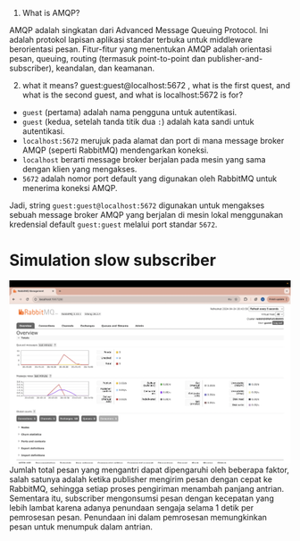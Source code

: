 1. What is AMQP?

AMQP adalah singkatan dari Advanced Message Queuing Protocol. Ini adalah protokol lapisan aplikasi standar terbuka untuk middleware berorientasi pesan. Fitur-fitur yang menentukan AMQP adalah orientasi pesan, queuing, routing (termasuk point-to-point dan publisher-and-subscriber), keandalan, dan keamanan.

2. what it means? guest:guest@localhost:5672 , what is the first quest, and what is
   the second guest, and what is localhost:5672 is for?
- `guest` (pertama) adalah nama pengguna untuk autentikasi.
- `guest` (kedua, setelah tanda titik dua `:`) adalah kata sandi untuk autentikasi.
- `localhost:5672` merujuk pada alamat dan port di mana message broker AMQP (seperti RabbitMQ) mendengarkan koneksi.
- `localhost` berarti message broker berjalan pada mesin yang sama dengan klien yang mengakses.
- `5672` adalah nomor port default yang digunakan oleh RabbitMQ untuk menerima koneksi AMQP.

Jadi, string `guest:guest@localhost:5672` digunakan untuk mengakses sebuah message broker AMQP yang berjalan di mesin lokal menggunakan kredensial default `guest:guest` melalui port standar `5672`.

 # Simulation slow subscriber
![Alt text](image/ss6.png)
Jumlah total pesan yang mengantri dapat dipengaruhi oleh beberapa faktor, salah satunya adalah ketika publisher mengirim pesan dengan cepat ke RabbitMQ, sehingga setiap proses pengiriman menambah panjang antrian. Sementara itu, subscriber mengonsumsi pesan dengan kecepatan yang lebih lambat karena adanya penundaan sengaja selama 1 detik per pemrosesan pesan. Penundaan ini dalam pemrosesan memungkinkan pesan untuk menumpuk dalam antrian.